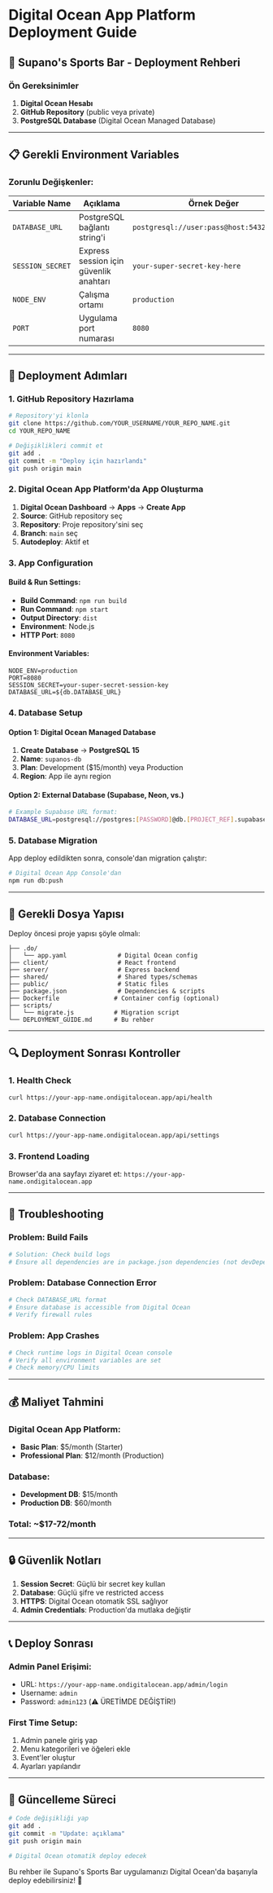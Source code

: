 # Digital Ocean App Platform Deployment Guide

## 🚀 Supano's Sports Bar - Deployment Rehberi

### Ön Gereksinimler

1. **Digital Ocean Hesabı**
2. **GitHub Repository** (public veya private)
3. **PostgreSQL Database** (Digital Ocean Managed Database)

---

## 📋 Gerekli Environment Variables

### Zorunlu Değişkenler:

| Variable Name | Açıklama | Örnek Değer |
|---------------|----------|-------------|
| `DATABASE_URL` | PostgreSQL bağlantı string'i | `postgresql://user:pass@host:5432/dbname` |
| `SESSION_SECRET` | Express session için güvenlik anahtarı | `your-super-secret-key-here` |
| `NODE_ENV` | Çalışma ortamı | `production` |
| `PORT` | Uygulama port numarası | `8080` |

---

## 🔧 Deployment Adımları

### 1. GitHub Repository Hazırlama

```bash
# Repository'yi klonla
git clone https://github.com/YOUR_USERNAME/YOUR_REPO_NAME.git
cd YOUR_REPO_NAME

# Değişiklikleri commit et
git add .
git commit -m "Deploy için hazırlandı"
git push origin main
```

### 2. Digital Ocean App Platform'da App Oluşturma

1. **Digital Ocean Dashboard** → **Apps** → **Create App**
2. **Source**: GitHub repository seç
3. **Repository**: Proje repository'sini seç
4. **Branch**: `main` seç
5. **Autodeploy**: Aktif et

### 3. App Configuration

#### Build & Run Settings:
- **Build Command**: `npm run build`
- **Run Command**: `npm start`
- **Output Directory**: `dist`
- **Environment**: Node.js
- **HTTP Port**: `8080`

#### Environment Variables:
```
NODE_ENV=production
PORT=8080
SESSION_SECRET=your-super-secret-session-key
DATABASE_URL=${db.DATABASE_URL}
```

### 4. Database Setup

#### Option 1: Digital Ocean Managed Database
1. **Create Database** → **PostgreSQL 15**
2. **Name**: `supanos-db`
3. **Plan**: Development ($15/month) veya Production
4. **Region**: App ile aynı region

#### Option 2: External Database (Supabase, Neon, vs.)
```bash
# Example Supabase URL format:
DATABASE_URL=postgresql://postgres:[PASSWORD]@db.[PROJECT_REF].supabase.co:5432/postgres
```

### 5. Database Migration

App deploy edildikten sonra, console'dan migration çalıştır:

```bash
# Digital Ocean App Console'dan
npm run db:push
```

---

## 📁 Gerekli Dosya Yapısı

Deploy öncesi proje yapısı şöyle olmalı:

```
├── .do/
│   └── app.yaml              # Digital Ocean config
├── client/                   # React frontend
├── server/                   # Express backend  
├── shared/                   # Shared types/schemas
├── public/                   # Static files
├── package.json              # Dependencies & scripts
├── Dockerfile               # Container config (optional)
├── scripts/
│   └── migrate.js           # Migration script
└── DEPLOYMENT_GUIDE.md      # Bu rehber
```

---

## 🔍 Deployment Sonrası Kontroller

### 1. Health Check
```bash
curl https://your-app-name.ondigitalocean.app/api/health
```

### 2. Database Connection
```bash
curl https://your-app-name.ondigitalocean.app/api/settings
```

### 3. Frontend Loading
Browser'da ana sayfayı ziyaret et: `https://your-app-name.ondigitalocean.app`

---

## 🚨 Troubleshooting

### Problem: Build Fails
```bash
# Solution: Check build logs
# Ensure all dependencies are in package.json dependencies (not devDependencies)
```

### Problem: Database Connection Error
```bash
# Check DATABASE_URL format
# Ensure database is accessible from Digital Ocean
# Verify firewall rules
```

### Problem: App Crashes
```bash
# Check runtime logs in Digital Ocean console
# Verify all environment variables are set
# Check memory/CPU limits
```

---

## 💰 Maliyet Tahmini

### Digital Ocean App Platform:
- **Basic Plan**: $5/month (Starter)
- **Professional Plan**: $12/month (Production)

### Database:
- **Development DB**: $15/month
- **Production DB**: $60/month

### Total: ~$17-72/month

---

## 🔒 Güvenlik Notları

1. **Session Secret**: Güçlü bir secret key kullan
2. **Database**: Güçlü şifre ve restricted access
3. **HTTPS**: Digital Ocean otomatik SSL sağlıyor
4. **Admin Credentials**: Production'da mutlaka değiştir

---

## 📞 Deploy Sonrası

### Admin Panel Erişimi:
- URL: `https://your-app-name.ondigitalocean.app/admin/login`
- Username: `admin`
- Password: `admin123` (⚠️ ÜRETİMDE DEĞİŞTİR!)

### First Time Setup:
1. Admin panele giriş yap
2. Menu kategorileri ve öğeleri ekle
3. Event'ler oluştur
4. Ayarları yapılandır

---

## 🔄 Güncelleme Süreci

```bash
# Code değişikliği yap
git add .
git commit -m "Update: açıklama"
git push origin main

# Digital Ocean otomatik deploy edecek
```

Bu rehber ile Supano's Sports Bar uygulamanızı Digital Ocean'da başarıyla deploy edebilirsiniz! 🎉